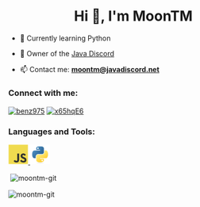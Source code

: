 <h1 align="center">Hi 👋, I'm MoonTM</h1>

- 🌱 Currently learning Python

- 📝 Owner of the [Java Discord](https://join.javadiscord.net)

- 📫 Contact me: **moontm@javadiscord.net**

<h3 align="left">Connect with me:</h3>
<p align="left">
<a href="https://twitter.com/benz975" target="blank" color="#FFFFFF"><img align="center" src="https://cdn.jsdelivr.net/npm/simple-icons@3.0.1/icons/twitter.svg" alt="benz975" height="30" width="40" /></a>
<a href="https://discord.gg/x65hqE6" target="blank" color="#FFFFFF"><img align="center" src="https://cdn.jsdelivr.net/npm/simple-icons@3.0.1/icons/discord.svg" alt="x65hqE6" height="30" width="40" /></a>
</p>

<h3 align="left">Languages and Tools:</h3>
<p align="left"> <a href="https://developer.mozilla.org/en-US/docs/Web/JavaScript" target="_blank"> <img src="https://raw.githubusercontent.com/devicons/devicon/master/icons/javascript/javascript-original.svg" alt="javascript" width="40" height="40"/> </a> <a href="https://www.python.org" target="_blank"> <img src="https://raw.githubusercontent.com/devicons/devicon/master/icons/python/python-original.svg" alt="python" width="40" height="40"/> </a> </p>

<p>&nbsp;<img align="center" src="https://github-readme-stats.vercel.app/api?username=moontm-git&show_icons=true&theme=dark&hide_border=true&locale=en" alt="moontm-git" /></p>

<p><img align="center" src="https://github-readme-streak-stats.herokuapp.com/?user=moontm-git&theme=dark&hide_border=true" alt="moontm-git" /></p>
